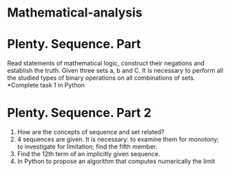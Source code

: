 # Mathematical-analysis
#  Plenty. Sequence. Part  
Read statements of mathematical logic, construct their negations and establish the truth.
Given three sets a, b and C. It is necessary to perform all the studied types of binary operations on all combinations of sets.
*Complete task 1 in Python
# Plenty. Sequence. Part 2
1) How are the concepts of sequence and set related?
2) 4 sequences are given. It is necessary:
to examine them for monotony;
to investigate for limitation;
find the fifth member.
3) Find the 12th term of an implicitly given sequence.
4) In Python to propose an algorithm that computes numerically the limit

